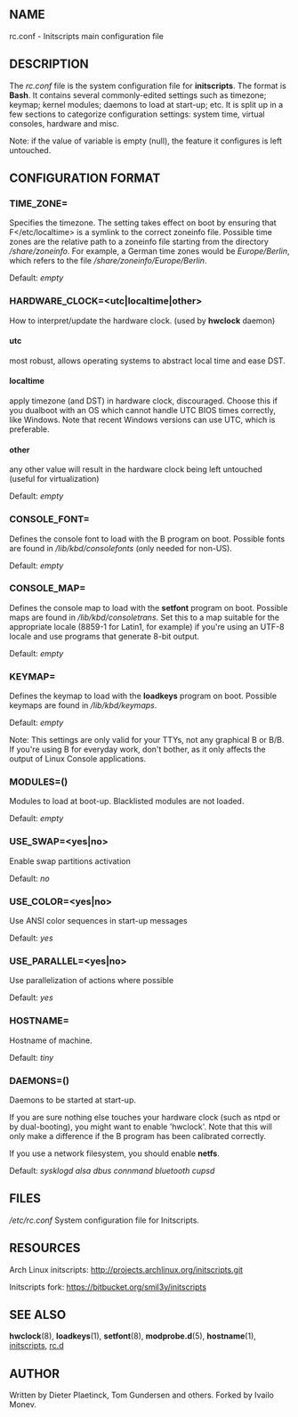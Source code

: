 ## NAME

rc.conf - Initscripts main configuration file

## DESCRIPTION

The *rc.conf* file is the system configuration file for **initscripts**.
The format is **Bash**. It contains several commonly-edited settings such
as timezone; keymap; kernel modules; daemons to load at start-up; etc. It is
split up in a few sections to categorize configuration settings: system time,
virtual consoles, hardware and misc.

Note: if the value of variable is empty (null), the feature it configures is left untouched.

## CONFIGURATION FORMAT

### TIME_ZONE=<string>

Specifies the timezone. The setting takes effect on boot by ensuring that F</etc/localtime> is a symlink
to the correct zoneinfo file. Possible time zones are the relative path to a zoneinfo file starting
from the directory */share/zoneinfo*. For example, a German time zones would be *Europe/Berlin*,
which refers to the file */share/zoneinfo/Europe/Berlin*.

Default: *empty*

### HARDWARE_CLOCK=<utc|localtime|other>

How to interpret/update the hardware clock. (used by **hwclock** daemon)

#### utc

most robust, allows operating systems to abstract local time and ease DST.

#### localtime

apply timezone (and DST) in hardware clock, discouraged. Choose this if you dualboot with
an OS which cannot handle UTC BIOS times correctly, like Windows. Note that recent Windows
versions can use UTC, which is preferable.

#### other

any other value will result in the hardware clock being left untouched (useful for virtualization)

Default: *empty*

### CONSOLE_FONT=<string>

Defines the console font to load with the B<setfont> program on boot.
Possible fonts are found in */lib/kbd/consolefonts* (only needed for non-US).

Default: *empty*

### CONSOLE_MAP=<string>

Defines the console map to load with the **setfont** program on boot. Possible maps are found in
*/lib/kbd/consoletrans*. Set this to a map suitable for the appropriate locale (8859-1 for Latin1,
for example) if you're using an UTF-8 locale and use programs that generate 8-bit output.

Default: *empty*

### KEYMAP=<string>

Defines the keymap to load with the **loadkeys** program on boot. Possible keymaps are
found in */lib/kbd/keymaps*.

Default: *empty*

Note: This settings are only valid for your TTYs, not any graphical B<Window Managers> or B<X11>/B<Xorg>. If you're
using B<X11> for everyday work, don't bother, as it only affects the output of Linux Console applications.

### MODULES=(<array>)

Modules to load at boot-up. Blacklisted modules are not loaded.

Default: *empty*

### USE_SWAP=<yes|no>

Enable swap partitions activation

Default: *no*

### USE_COLOR=<yes|no>

Use ANSI color sequences in start-up messages

Default: *yes*

### USE_PARALLEL=<yes|no>

Use parallelization of actions where possible

Default: *yes*

### HOSTNAME=<string>

Hostname of machine.

Default: *tiny*

### DAEMONS=(<array>)

Daemons to be started at start-up.

If you are sure nothing else touches your hardware clock (such as ntpd or
by dual-booting), you might want to enable 'hwclock'. Note that this will only
make a difference if the B<hwclock> program has been calibrated correctly.

If you use a network filesystem, you should enable **netfs**.

Default: *sysklogd alsa dbus connmand bluetooth cupsd*

## FILES

*/etc/rc.conf*
    System configuration file for Initscripts.

## RESOURCES

Arch Linux initscripts: <http://projects.archlinux.org/initscripts.git>

Initscripts fork: <https://bitbucket.org/smil3y/initscripts>

## SEE ALSO

**hwclock**(8), **loadkeys**(1), **setfont**(8), **modprobe.d**(5), **hostname**(1), [initscripts](initscripts.html), [rc.d](rc.d.html)

## AUTHOR

Written by Dieter Plaetinck, Tom Gundersen and others. Forked by Ivailo Monev.
